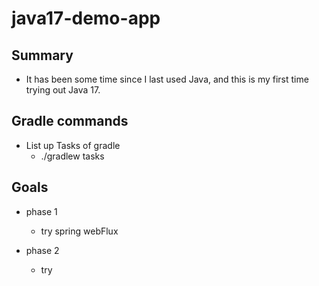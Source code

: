 # java17-demo-app

## Summary

- It has been some time since I last used Java, and this is my first time trying out Java 17.

## Gradle commands

- List up Tasks of gradle
    - ./gradlew tasks

## Goals

- phase 1
    - try spring webFlux

- phase 2
    - try 

